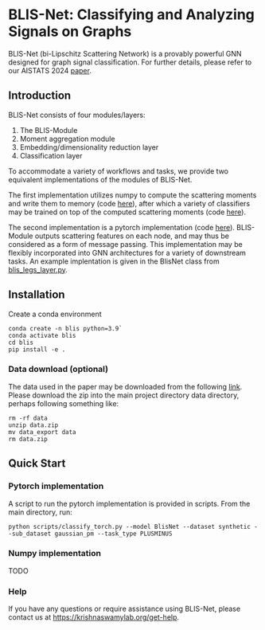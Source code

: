 # BLIS-Net: Classifying and Analyzing Signals on Graphs
BLIS-Net (bi-Lipschitz Scattering Network) is a provably powerful GNN designed for graph signal classification. For further details, please refer to our AISTATS 2024 [paper](https://proceedings.mlr.press/v238/xu24c.html). 

## Introduction

BLIS-Net consists of four modules/layers: 
1. The BLIS-Module
2. Moment aggregation module
3. Embedding/dimensionality reduction layer
4. Classification layer

To accommodate a variety of workflows and tasks, we provide two equivalent implementations of the modules of BLIS-Net. 

The first implementation utilizes numpy to compute the scattering moments and write them to memory (code [here](blis/models/scattering_transform.py)), after which a variety  of classifiers may be trained on top of the computed scattering moments (code [here](scripts/classify_scattering.py)). 

The second implementation is a pytorch implementation (code [here](blis/models/blis_legs_layer.py)). BLIS-Module outputs scattering features on each node, and may thus be considered as a form of message passing. This implementation may be flexibly incorporated into GNN architectures for a variety of downstream tasks. An example implentation is given in the BlisNet class from [blis_legs_layer.py](blis/models/blis_legs_layer.py). 

## Installation

Create a conda environment

~~~
conda create -n blis python=3.9`
conda activate blis
cd blis
pip install -e .
~~~

### Data download (optional)
The data used in the paper may be downloaded from the following [link](https://drive.google.com/file/d/1zMItIcmXFbN66sEZOPql30dKgxPFo5_v/view?usp=sharing).
Please download the zip into the main project directory data directory, perhaps following something like:
~~~
rm -rf data
unzip data.zip
mv data_export data
rm data.zip
~~~

## Quick Start

### Pytorch implementation

A script to run the pytorch implementation is provided in scripts. From the main directory, run:
~~~
python scripts/classify_torch.py --model BlisNet --dataset synthetic --sub_dataset gaussian_pm --task_type PLUSMINUS
~~~

### Numpy implementation
TODO

### Help

If you have any questions or require assistance using BLIS-Net, please contact us at <https://krishnaswamylab.org/get-help>.


